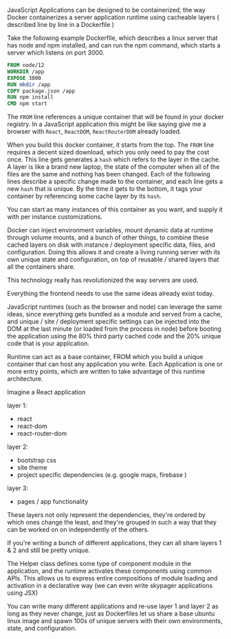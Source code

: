  JavaScript Applications can be designed to be containerized, the way Docker containerizes a server application runtime using cacheable layers ( described line by line in a Dockerfile ) 

Take the following example Dockerfile, which describes a linux server that has node and npm installed,
and can run the npm command, which starts a server which listens on port 3000.

 ```Dockerfile
 FROM node/12
 WORKDIR /app
 EXPOSE 3000
 RUN mkdir /app
 COPY package.json /app
 RUN npm install
 CMD npm start
 ```

The `FROM` line references a unique container that will be found in your docker registry.  In a JavaScript
application this might be like saying give me a browser with `React`, `ReactDOM`, `ReactRouterDOM` already loaded. 

When you build this docker container, it starts from the top.  The `FROM` line requires a decent sized download,
which you only need to pay the cost once.  This line gets generates a `hash` which refers to the layer in the cache.
A layer is like a brand new laptop, the state of the computer when all of the files are the same and nothing has been changed.  Each of the following lines describe a specific change made to the container, and each line gets a new `hash` that is unique.  By the time it gets to the bottom, it tags your container by referencing some cache layer 
by its `hash`.  

You can start as many instances of this container as you want, and supply it with per instance customizations.
 
 Docker can inject environment variables, mount dynamic data at runtime through volume mounts, and a bunch of other things, to combine these cached layers on disk with instance / deployment specific data, files, and configuration. Doing this allows it and create a living running server with its own unique state and configuration, on top of reusable / shared layers that all the containers share. 

 This technology really has revolutionized the way servers are used.

 Everything the frontend needs to use the same ideas already exist today.
 
 JavaScript runtimes (such as the browser and node) can leverage the same ideas, since everything gets bundled as a module and served from a cache, and unique / site / deployment specific settings can be injected into the DOM at the last minute (or loaded from the process in node) before booting the application using the 80% third party cached code and the 20% unique code that is your application.

 Runtime can act as a base container, FROM which you build a unique container that can host any application you write. Each Application is one or more entry points, which are written to take advantage of this runtime architecture.
 
 Imagine a React application

 layer 1:
  - react
  - react-dom
  - react-router-dom

 layer 2:
  - bootstrap css
  - site theme
  - project specific dependencies (e.g. google maps, firebase )

 layer 3:
   - pages / app functionality

 These layers not only represent the dependencies, they're ordered by which ones change the least, and they're grouped in such a way that they can be worked on on independently of the others.
 
 If you're writing a bunch of different applications, they can all share layers 1 & 2 and still be pretty unique. 

 The Helper class defines some type of component module in the application, and the runtime activates these components using common APIs.  This allows us to express entire compositions of module loading and activation in a declarative way (we can even write skypager applications using JSX)

 You can write many different applications and re-use layer 1 and layer 2 as long as they never change, just as Dockerfiles let us share a base ubuntu linux image and spawn 100s of unique servers with their own environments, state, and configuration.